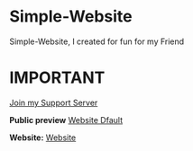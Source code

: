 # Simple-Website
Simple-Website, I created for fun for my Friend

# **IMPORTANT**
[Join my Support Server](https://discord.gg/jMtducykRc)

**Public preview**
[Website Dfault](https://dfaultito.netlify.app/)

**Website:**
[Website](https://www.asjadowo.xyz/)


